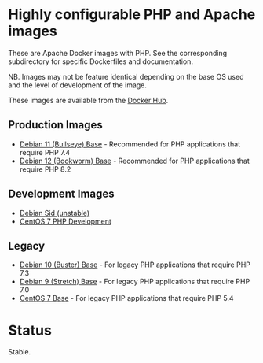 # Highly configurable PHP and Apache images

These are Apache Docker images with PHP. See the corresponding subdirectory for specific Dockerfiles and documentation.

NB. Images may not be feature identical depending on the base OS used and the level of development of the image.

These images are available from the [Docker Hub](https://hub.docker.com/r/panubo/php-apache/).

## Production Images

- [Debian 11 (Bullseye) Base](/debian11) - Recommended for PHP applications that require PHP 7.4
- [Debian 12 (Bookworm) Base](/debian12) - Recommended for PHP applications that require PHP 8.2

## Development Images

- [Debian Sid (unstable)](/sid)
- [CentOS 7 PHP Development](/centos7)

## Legacy

- [Debian 10 (Buster) Base](/debian10) - For legacy PHP applications that require PHP 7.3
- [Debian 9 (Stretch) Base](/debian9) - For legacy PHP applications that require PHP 7.0
- [CentOS 7 Base](/centos7) - For legacy PHP applications that require PHP 5.4

# Status

Stable.
